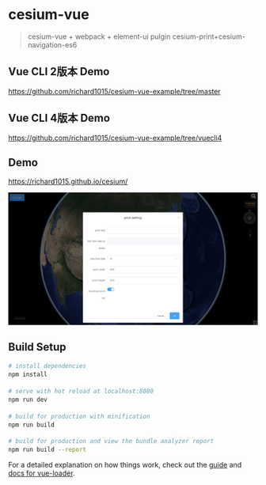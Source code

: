 # cesium-vue

> cesium-vue + webpack + element-ui
> pulgin cesium-print+cesium-navigation-es6

## Vue CLI 2版本 Demo

https://github.com/richard1015/cesium-vue-example/tree/master

## Vue CLI 4版本 Demo

https://github.com/richard1015/cesium-vue-example/tree/vuecli4

## Demo

https://richard1015.github.io/cesium/

![演示](/demo.png "demo.png")

## Build Setup

``` bash
# install dependencies
npm install

# serve with hot reload at localhost:8080
npm run dev

# build for production with minification
npm run build

# build for production and view the bundle analyzer report
npm run build --report
```

For a detailed explanation on how things work, check out the [guide](http://vuejs-templates.github.io/webpack/) and [docs for vue-loader](http://vuejs.github.io/vue-loader).


